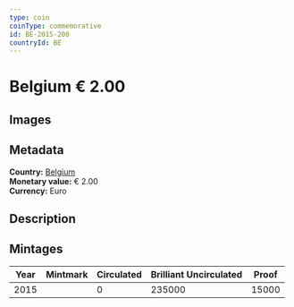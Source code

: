 ```yaml
---
type: coin
coinType: commemorative
id: BE-2015-200
countryId: BE
---
```


# Belgium € 2.00

## Images


## Metadata

**Country:** [Belgium](../../Countries/Belgium/index.md)\
**Monetary value:** € 2.00\
**Currency:** Euro

## Description


## Mintages

| Year | Mintmark | Circulated | Brilliant Uncirculated | Proof |
| ---- | -------- | ---------- | ---------------------- | ----- |
| 2015 |  | 0| 235000 | 15000 |
